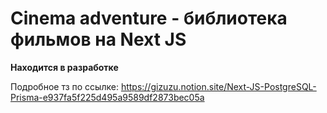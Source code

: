 # Cinema adventure - библиотека фильмов на Next JS

**Находится в разработке**

Подробное тз по ссылке: https://gizuzu.notion.site/Next-JS-PostgreSQL-Prisma-e937fa5f225d495a9589df2873bec05a